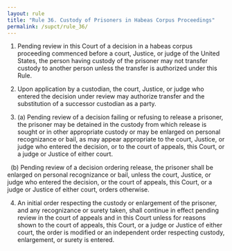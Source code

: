 ```yaml
---
layout: rule
title: "Rule 36. Custody of Prisoners in Habeas Corpus Proceedings"
permalink: /supct/rule_36/
---
```


1. Pending review in this Court of a decision in a habeas corpus proceeding commenced before a court, Justice, or judge of the United States, the person having custody of the prisoner may not transfer custody to another person unless the transfer is authorized under this Rule.


2. Upon application by a custodian, the court, Justice, or judge who entered the decision under review may authorize transfer and the substitution of a successor custodian as a party.


3. (a) Pending review of a decision failing or refusing to release a prisoner, the prisoner may be detained in the custody from which release is sought or in other appropriate custody or may be enlarged on personal recognizance or bail, as may appear appropriate to the court, Justice, or judge who entered the decision, or to the court of appeals, this Court, or a judge or Justice of either court.


&nbsp;&nbsp;(b) Pending review of a decision ordering release, the prisoner shall be enlarged on personal recognizance or bail, unless the court, Justice, or judge who entered the decision, or the court of appeals, this Court, or a judge or Justice of either court, orders otherwise.


4. An initial order respecting the custody or enlargement of the prisoner, and any recognizance or surety taken, shall continue in effect pending review in the court of appeals and in this Court unless for reasons shown to the court of appeals, this Court, or a judge or Justice of either court, the order is modified or an independent order respecting custody, enlargement, or surety is entered.